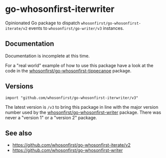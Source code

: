 # go-whosonfirst-iterwriter

Opinionated Go package to dispatch `whosonfirst/go-whosonfirst-iterate/v2` events to `whosonfirst/go-writer/v3` instances.

## Documentation

Documentation is incomplete at this time.

For a "real world" example of how to use this package have a look at the code in the [whosonfirst/go-whosonfirst-tippecanoe](https://github.com/whosonfirst/go-whosonfirst-tippecanoe) package.

## Versions

```
import "github.com/whosonfirst/go-whosonfirst-iterwriter/v3"
```

The latest version is `/v3` to bring this package in line with the major version number used by the [whosonfirst/go-whosonfirst-writer](https://github.com/whosonfirst/go-whosonfirst-writer) package. There was never a "version 1" or a "version 2" package.

## See also

* https://github.com/whosonfirst/go-whosonfirst-iterate/v2
* https://github.com/whosonfirst/go-whosonfirst-writer